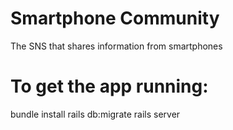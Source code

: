 # Smartphone Community
 
The SNS that shares information from smartphones

# To get the app running:

bundle install
rails db:migrate
rails server
 